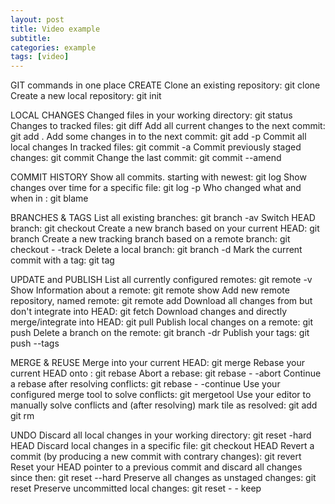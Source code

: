 ```yaml
---
layout: post
title: Video example
subtitle:
categories: example
tags: [video]
---
```


<!-- ## Canon in D (Pachelbel's Canon) - Cello & Piano [BEST WEDDING VERSION]
Some of you know that we occasionally play for weddings. As you can imagine, we get a LOT of requests for Canon in D, and we discovered that there were no good arrangements available anywhere for piano and cello! Hard to believe given its popularity. So we decided to make our own! We tried to stick as closely to the original as possible (which was written for three violins and basso continuo), and we performed it *not* at a snail's pace so the bride can actually make it down the aisle without putting everyone to sleep. 🙊(Yeah, we said it! Nobody likes a slow processional!) Also, the number one complaint about this piece from cellists is always how booooring it is to play because they literally have to play the same 8 bass notes over and over for the entire piece. Problem solved with this arrangement because the cello never has to play the bass! 🙌(The piano does, but we get lots of other fun stuff too so it's ok!) So for all you musicians out there playing weddings, we hope you enjoy playing this arrangement a little more than the ones you were used to...You can get it from www.musicnotes.com. 😊Be sure to let us know in the comments if you do!

![](//www.youtube.com/watch?v=Ptk_1Dc2iPY)

## GUCCI HALLUCINATION / THE LINE ANIMATION / GUCCI
BACKGROUND /

Gucci share their creative vision through a series of surreal animated paintings by acclaimed artist Ignasi Monreal and The Line Animation studio. The animations make up part of a larger campaign shared via social media, above the line and print.

APPROACH /

Our aim was to ground and accentuate the outlandish scenarios with ambient sound design. Neither proclaiming to be positive or negative, the sound conveys a sense of the uncanny and leaves the audience with nothing but their own interpretations. their creative vision through a series of surreal animated paintings by acclaimed artist Ignasi Monreal and The Line Animation studio. The animations make up part of a larger campaign shared via social media, above the line and print.

![](https://vimeo.com/263856289)


## FINNEAS Demos How He Builds Songs For Billie Eilish
Grammy Award-winning musician and producer FINNEAS sits down with Pitchfork and closely examines his creative process while working on some of the biggest hit songs of the past couple years. FINNEAS explores the sounds that brought upon 
some of his greatest musical breakthroughs in songs such as bad guy, bury a friend, ocean eyes, when the party's over, I Lost a Friend, Used to This and much more.

![][demo]  

[demo]: https://dai.ly/x7tgcev

## 2019 BMW Vision M NEXT Concept (HD)

In future, drivers will be able to choose whether they wish to be driven or do the driving themselves. With the BMW Vision M NEXT, the BMW Group is revealing its take on how driving pleasure might look in future. It offers a foretaste of the BMW M brand’s electrified future by placing the focus squarely on the actively engaged driver. Intelligent technologies provide comprehensive yet carefully targeted assistance to turn them into the ultimate driver.

![](https://www.dailymotion.com/video/x7bur2y)  

## This is the poster image
In modern browsers, adding a video to your page is as easy as adding an image. No longer do you need to deal with special plug-ins or require crazy markup, you can do it with a single element.
![video](//www.html5rocks.com/en/tutorials/video/basics/devstories.webm) -->

GIT commands in one place
CREATE
Clone an existing repository: git clone
Create a new local repository: git init

LOCAL CHANGES
Changed files in your working directory: git status
Changes to tracked files: git diff
Add all current changes to the next commit: git add .
Add some changes in to the next commit: git add -p
Commit all local changes In tracked files: git commit -a
Commit previously staged changes: git commit
Change the last commit: git commit --amend

COMMIT HISTORY
Show all commits. starting with newest: git log
Show changes over time for a specific file: git log -p
Who changed what and when in : git blame

BRANCHES & TAGS
List all existing branches: git branch -av
Switch HEAD branch: git checkout
Create a new branch based on your current HEAD: git branch
Create a new tracking branch based on a remote branch: git checkout - -track
Delete a local branch: git branch -d
Mark the current commit with a tag: git tag

UPDATE and PUBLISH
List all currently configured remotes: git remote -v
Show Information about a remote: git remote show
Add new remote repository, named remote: git remote add
Download all changes from but don't integrate into HEAD: git fetch
Download changes and directly merge/integrate into HEAD: git pull
Publish local changes on a remote: git push
Delete a branch on the remote: git branch -dr
Publish your tags: git push --tags

MERGE & REUSE
Merge into your current HEAD: git merge
Rebase your current HEAD onto : git rebase
Abort a rebase: git rebase - -abort
Continue a rebase after resolving conflicts: git rebase - -continue
Use your configured merge tool to solve conflicts: git mergetool
Use your editor to manually solve conflicts and (after resolving) mark tile as resolved: git add
git rm

UNDO
Discard all local changes in your working directory: git reset -hard HEAD Discard local changes in a specific file: git checkout HEAD
Revert a commit (by producing a new commit with contrary changes): git revert
Reset your HEAD pointer to a previous commit and discard all changes since then: git reset --hard
Preserve all changes as unstaged changes: git reset
Preserve uncommitted local changes: git reset - - keep